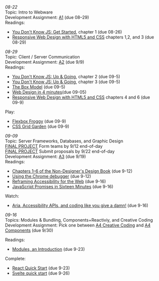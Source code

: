 *08-22*  
Topic: Intro to Webware  
Development Assignment: [A1](https://github.com/cs-4241-2024/a1-gettingstarted/blob/main/README.md) (due 08–29)  
Readings:  
- [You Don't Know JS: Get Started](https://github.com/getify/You-Dont-Know-JS/blob/2nd-ed/get-started/ch1.md), chapter 1 (due 08-26)  
- [Responsive Web Design with HTML5 and CSS](https://learning.oreilly.com/library/view/responsive-web-design/9781803242712/) chapters 1,2, and 3 (due 08-29)

*08-29*  
Topic: Client / Server Communication  
Development Assignment: [A2](https://github.com/cs-4241-2024/a2-shortstack/blob/main/README.md) (due 9/9)  
Readings:  
- [You Don't Know JS: Up & Going](https://github.com/getify/You-Dont-Know-JS/blob/2nd-ed/get-started/ch2.md), chapter 2 (due 09-5)
- [You Don't Know JS: Up & Going](https://github.com/getify/You-Dont-Know-JS/blob/2nd-ed/get-started/ch3.md), chapter 3 (due 09-5)
- [The Box Model](https://developer.mozilla.org/en-US/docs/Learn/CSS/Building_blocks/The_box_model) (due 09-5)
- [Web Design in 4 minutes](https://jgthms.com/web-design-in-4-minutes/)(due 09-05)
- [Responsive Web Design with HTML5 and CSS](https://learning.oreilly.com/library/view/responsive-web-design/9781839211560/) chapters 4 and 6 (due 09-9) 

Play:  
- [Flexbox Froggy](https://flexboxfroggy.com/) (due 09-9)
- [CSS Grid Garden](https://cssgridgarden.com/) (due 09-9)

*09-09*  
Topic: Server Frameworks, Databases, and Graphic Design  
[FINAL PROJECT](https://github.com/cs-4241-2024/final_project/blob/main/README.md) Form teams by 9/12 end-of-day  
[FINAL PROJECT](https://github.com/cs-4241-2024/final_project/blob/main/README.md) Submit proposals by 9/22 end-of-day    
Development Assignment: [A3](https://github.com/cs-4241-2024/a3-persistence/) (due 9/19)  
Readings:  
- [Chapters 1–6 of the Non-Designer's Design Book](https://wpi.primo.exlibrisgroup.com/discovery/fulldisplay?docid=alma9936732229904746&context=L&vid=01WPI_INST:Default&lang=en&search_scope=MyInst_and_CI&adaptor=Local%20Search%20Engine&tab=Everything&query=any,contains,Robin%20Williams) (due 9-12)
- [Using the Chrome debugger](https://developer.chrome.com/docs/devtools/javascript/) (due 9-12)
- [Reframing Accessibility for the Web](https://alistapart.com/article/reframing-accessibility-for-the-web/) (due 9-16)
- [JavaScript Promises in Sixteen Minutes](https://medium.com/quick-code/javascript-promises-in-twenty-minutes-3aac5b65b887) (due 9-16)

Watch:  
- [Aria, Accessibility APIs, and coding like you give a damn!](https://www.youtube.com/watch?v=qdB8SRhqvFc) (due 9-16)

*09-16*   
Topics: Modules & Bundling, Components+Reactiviy, and Creative Coding  
Development Assignment: Pick one between [A4 Creative Coding](https://github.com/cs-4241-2024/a4-creative-coding) and [A4 Components](https://github.com/cs-4241-2024/a4-components) (due 9/30) 

Readings:  
- [Modules, an Introduction](https://javascript.info/modules-intro) (due 9-23)

Complete:  
- [React Quick Start](https://react.dev/learn) (due 9-23)
- [Svelte quick start](https://learn.svelte.dev/tutorial/welcome-to-svelte) (due 9-26)
